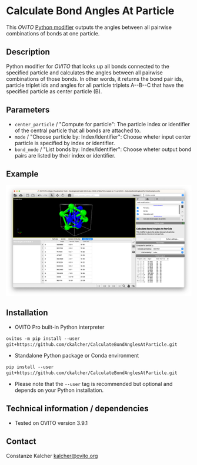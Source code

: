 # Calculate Bond Angles At Particle
This *OVITO* [Python modifier](https://docs.ovito.org/python/introduction/custom_modifiers.html) outputs the angles between all pairwise combinations of bonds at one particle.

## Description
Python modifier for *OVITO* that looks up all bonds connected to the specified particle and calculates the angles between all pairwise combinations of those bonds. In other words, it returns the bond pair ids, particle triplet ids and angles for all particle triplets A--B--C that have the specified particle as center particle (B).

## Parameters 
- `center_particle` / "Compute for particle": The particle index or identifier of the central particle that all bonds are attached to.
- `mode` / "Choose particle by: Index/Identifier": Choose wheter input center particle is specified by index or identifier.
- `bond_mode` / "List bonds by: Index/Identifier": Choose wheter output bond pairs are listed by their index or identifier.

## Example
![Screenshot of OVITO Pro Desktop application](./Examples/CalculateBondAnglesAtParticlesModifier.png)

## Installation
- OVITO Pro built-in Python interpreter
```
ovitos -m pip install --user git+https://github.com/ckalcher/CalculateBondAnglesAtParticle.git
``` 
- Standalone Python package or Conda environment
```
pip install --user git+https://github.com/ckalcher/CalculateBondAnglesAtParticle.git
```
- Please note that the `--user` tag is recommended but optional and depends on your Python installation.

## Technical information / dependencies
- Tested on OVITO version 3.9.1

## Contact
Constanze Kalcher kalcher@ovito.org
